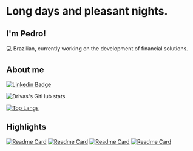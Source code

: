 # Long days and pleasant nights.

## I'm Pedro!

:computer: Brazilian, currently working on the development of financial solutions.

## About me

[![Linkedin Badge](https://img.shields.io/badge/-LinkedIn-blue?style=flat-square&logo=Linkedin&logoColor=white&link=LINK_LINKEDIN)](https://www.linkedin.com/in/pedro-drivas/)

![Drivas's GitHub stats](https://github-readme-stats.vercel.app/api?username=pedrivas&show_icons=true&theme=cobalt)

[![Top Langs](https://github-readme-stats.vercel.app/api/top-langs/?username=pedrivas&theme=cobalt)](https://github.com/anuraghazra/github-readme-stats)


## Highlights
[![Readme Card](https://github-readme-stats.vercel.app/api/pin/?username=pedrivas&repo=coronahero&theme=cobalt)](https://github.com/pedrivas/coronahero)
[![Readme Card](https://github-readme-stats.vercel.app/api/pin/?username=pedrivas&repo=frigluz&theme=cobalt)](https://github.com/pedrivas/frigluz)
[![Readme Card](https://github-readme-stats.vercel.app/api/pin/?username=pedrivas&repo=update-stock-with-lambda&theme=cobalt)](https://github.com/pedrivas/update-stock-with-lambda)
[![Readme Card](https://github-readme-stats.vercel.app/api/pin/?username=pedrivas&repo=tocadasraposas&theme=cobalt)](https://github.com/pedrivas/tocadasraposas)
